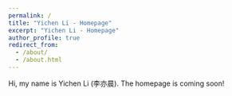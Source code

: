 ```yaml
---
permalink: /
title: "Yichen Li - Homepage"
excerpt: "Yichen Li - Homepage"
author_profile: true
redirect_from: 
  - /about/
  - /about.html
---
```




Hi, my name is Yichen Li (李亦晨). The homepage is coming soon!


